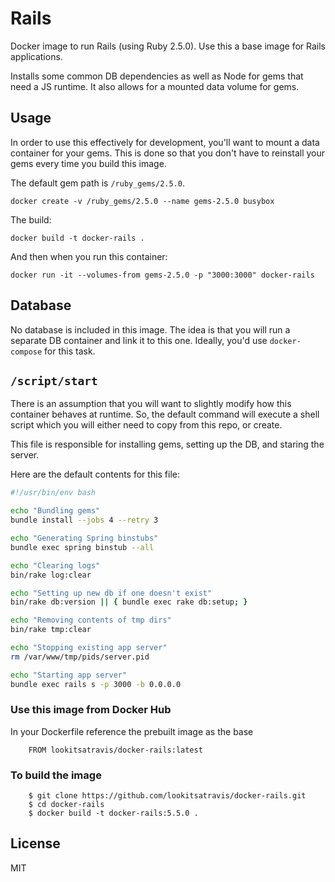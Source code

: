# Rails

Docker image to run Rails (using Ruby 2.5.0). Use this a base image for Rails applications.

Installs some common DB dependencies as well as Node for gems that need a JS runtime.
It also allows for a mounted data volume for gems.

## Usage

In order to use this effectively for development, you'll want to mount a data container
for your gems. This is done so that you don't have to reinstall your gems every time you
build this image.

The default gem path is `/ruby_gems/2.5.0`.

`docker create -v /ruby_gems/2.5.0 --name gems-2.5.0 busybox`

The build:

`docker build -t docker-rails .`

And then when you run this container:

`docker run -it --volumes-from gems-2.5.0 -p "3000:3000" docker-rails`

## Database

No database is included in this image. The idea is that you will run a separate DB container
and link it to this one. Ideally, you'd use `docker-compose` for this task.

## `/script/start`

There is an assumption that you will want to slightly modify how this container
behaves at runtime. So, the default command will execute a shell script which you
will either need to copy from this repo, or create.

This file is responsible for installing gems, setting up the DB, and staring the server.

Here are the default contents for this file:

```sh
#!/usr/bin/env bash

echo "Bundling gems"
bundle install --jobs 4 --retry 3

echo "Generating Spring binstubs"
bundle exec spring binstub --all

echo "Clearing logs"
bin/rake log:clear

echo "Setting up new db if one doesn't exist"
bin/rake db:version || { bundle exec rake db:setup; }

echo "Removing contents of tmp dirs"
bin/rake tmp:clear

echo "Stopping existing app server"
rm /var/www/tmp/pids/server.pid

echo "Starting app server"
bundle exec rails s -p 3000 -b 0.0.0.0
```

### Use this image from Docker Hub

In your Dockerfile reference the prebuilt image as the base

		FROM lookitsatravis/docker-rails:latest

### To build the image

		$ git clone https://github.com/lookitsatravis/docker-rails.git
		$ cd docker-rails
		$ docker build -t docker-rails:5.5.0 .

## License

MIT
